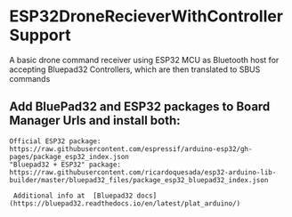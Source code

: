 # ESP32DroneRecieverWithControllerSupport
A basic drone command receiver using ESP32 MCU as Bluetooth host for accepting Bluepad32 Controllers, which are then translated to SBUS commands

## Add BluePad32 and ESP32 packages to Board Manager Urls and install both:
```
Official ESP32 package: https://raw.githubusercontent.com/espressif/arduino-esp32/gh-pages/package_esp32_index.json
"Bluepad32 + ESP32" package: https://raw.githubusercontent.com/ricardoquesada/esp32-arduino-lib-builder/master/bluepad32_files/package_esp32_bluepad32_index.json

 Additional info at  [Bluepad32 docs](https://bluepad32.readthedocs.io/en/latest/plat_arduino/)
```
